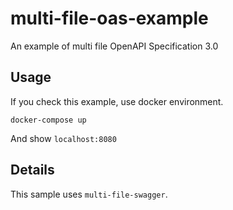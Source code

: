 # multi-file-oas-example
An example of multi file OpenAPI Specification 3.0

## Usage
If you check this example, use docker environment.

```
docker-compose up
```

And show `localhost:8080`

## Details
This sample uses `multi-file-swagger`.
